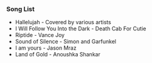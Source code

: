### Song List

- Hallelujah - Covered by various artists 
- I Will Follow You Into the Dark - Death Cab For Cutie 
- Riptide - Vance Joy
- Sound of Silence - Simon and Garfunkel 
- I am yours - Jason Mraz
- Land of Gold - Anoushka Shankar
